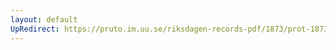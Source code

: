 ```yaml
---
layout: default
UpRedirect: https://pruto.im.uu.se/riksdagen-records-pdf/1873/prot-1873--fk--322/prot-1873--fk--322_053.pdf
---
```

